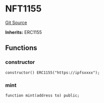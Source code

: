 # NFT1155
[Git Source](https://github.com/Crossbell-Box/Crossbell-Contracts/blob/c7f31e42711569b1cb499ae27680e91d1ff85e00/contracts/mocks/NFT.sol)

**Inherits:**
ERC1155


## Functions
### constructor


```solidity
constructor() ERC1155("https://ipfsxxxx");
```

### mint


```solidity
function mint(address to) public;
```

